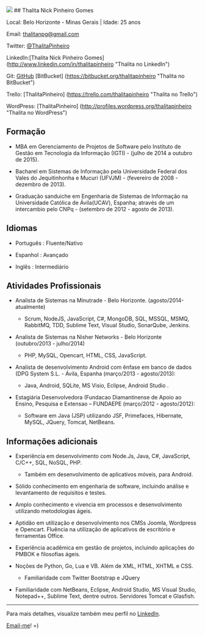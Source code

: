 <img src="http://m.c.lnkd.licdn.com/mpr/mpr/shrink_200_200/p/3/005/03c/322/2aa5154.jpg" />
## Thalita Nick Pinheiro Gomes

Local: Belo Horizonte - Minas Gerais | Idade: 25 anos

Email: thalitanpg@gmail.com


Twitter: [@ThalitaPinheiro](http://twitter.com/ThalitaPinheiro "Thalita no Twitter") 

LinkedIn:[Thalita Nick Pinheiro Gomes] (http://www.linkedin.com/in/thalitapinheiro "Thalita no LinkedIn")

Git: [GitHub](https://github.com/ThalitaPinheiro "Thalita no GitHub") 
	 [BitBucket] (https://bitbucket.org/thalitapinheiro "Thalita no BitBucket")

Trello: [ThalitaPinheiro] (https://trello.com/thalitapinheiro "Thalita no Trello")

WordPress: [ThalitaPinheiro] (http://profiles.wordpress.org/thalitapinheiro "Thalita no WordPress")




## Formação
* MBA em Gerenciamento de Projetos de Software pelo Instituto de Gestão em Tecnologia da Informação (IGTI) - (julho de 2014 a outubro de 2015). 

*  Bacharel em Sistemas de Informação pela Universidade Federal dos Vales do Jequitinhonha e Mucuri (UFVJM) - (fevereiro de 2008 - dezembro de 2013). 

*  Graduação sanduiche em Engenharia de Sistemas de Informação na Universidade Católica de Ávila(UCAV), Espanha; através de um intercambio pelo CNPq - (setembro de 2012 - agosto de 2013). 




## Idiomas
*  Português : Fluente/Nativo

*  Espanhol : Avançado

*  Inglês : Intermediário




## Atividades Profissionais
* Analista de Sistemas na Minutrade - Belo Horizonte. (agosto/2014-atualmente)
	- Scrum, NodeJS, JavaScript, C#, MongoDB, SQL, MSSQL, MSMQ, RabbitMQ, TDD, Sublime Text, Visual Studio, SonarQube, Jenkins.
	

* Analista de Sistemas na Nisher Networks - Belo Horizonte (outubro/2013 - julho/2014)
	- PHP, MySQL, Opencart, HTML, CSS, JavaScript.

	
*  Analista de desenvolvimento Android com ênfase em banco de dados (DPG System S.L. - Ávila, Espanha (março/2013 - agosto/2013): 
	- Java, Android, SQLite, MS Visio, Eclipse, Android Studio .
	

*  Estagiária Desenvolvedora (Fundacao Diamantinense de Apoio ao Ensino, Pesquisa e Extensao – FUNDAEPE (março/2012 - agosto/2012):
	- Software em Java (JSP) utilizando JSF, Primefaces, Hibernate, MySQL, JQuery, Tomcat, NetBeans.




## Informações adicionais
*  Experiência em desenvolvimento com Node.Js, Java, C#, JavaScript, C/C++, SQL, NoSQL, PHP.
  	- Também em desenvolvimento de aplicativos móveis, para Android. 

*  Sólido conhecimento em engenharia de software, incluindo análise e levantamento de requisitos e testes.

*  Amplo conhecimento e vivencia em processos e desenvolvimento utilizando metodologias ágeis.

*  Aptidão em utilização e desenvolvimento nos CMSs Joomla, Wordpress e Opencart. Fluência na utilização de aplicativos de escritório e ferramentas Office.

*  Experiência acadêmica em gestão de projetos, incluindo aplicações do PMBOK e filosofias ágeis. 

*  Noções de Python, Go, Lua e VB. Além de XML, HTML, XHTML e CSS. 
  	- Familiaridade com Twitter Bootstrap e JQuery

*  Familiaridade com NetBeans, Eclipse, Android Studio, MS Visual Studio, Notepad++, Sublime Text,  dentre outros. Servidores Tomcat e Glasfish.

--- 

  
Para mais detalhes, visualize também meu perfil no [LinkedIn](http://www.linkedin.com/in/thalitapinheiro "Thalita no LinkedIn").


[Email-me](https://mail.google.com/mail/u/0/?view=cm&fs=1&tf=1&to=thalitanpg@gmail.com "Enviar email")!    =)

